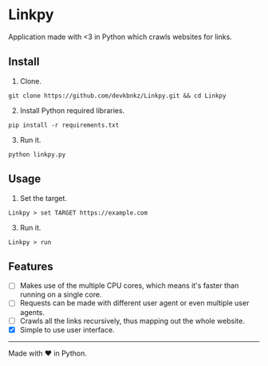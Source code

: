 # Linkpy
Application made with <3 in Python which crawls websites for links.

## Install
1. Clone.
```
git clone https://github.com/devkbnkz/Linkpy.git && cd Linkpy
```
2. Install Python required libraries.
```
pip install -r requirements.txt
```
3. Run it.
```
python linkpy.py
```
## Usage
1. Set the target.
```
Linkpy > set TARGET https://example.com
```
3. Run it.
```
Linkpy > run
```
## Features
- [ ] Makes use of the multiple CPU cores, which means it's faster than running on a single core.
- [ ] Requests can be made with different user agent or even multiple user agents.
- [ ] Crawls all the links recursively, thus mapping out the whole website.
- [x] Simple to use user interface.

---
Made with ❤ in Python.
